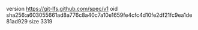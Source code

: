 version https://git-lfs.github.com/spec/v1
oid sha256:a603055661ad8a776c8a40c7a10e1659fe4cfc4d10fe2df21fc9ea1de81ad929
size 3319
